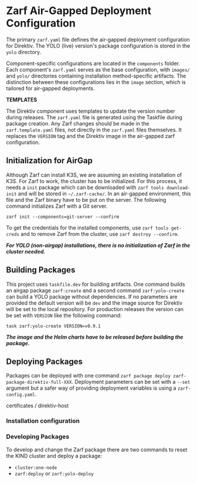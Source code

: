 # Zarf Air-Gapped Deployment Configuration

The primary `zarf.yaml` file defines the air-gapped deployment configuration for Direktiv. The YOLO (live) version's package configuration is stored in the `yolo` directory.

Component-specific configurations are located in the `components` folder. Each component's `zarf.yaml` serves as the base configuration, with `images/` and `yolo/` directories containing installation method-specific artifacts. The distinction between these configurations lies in the `image` section, which is tailored for air-gapped deployments.

**TEMPLATES**

The Direktiv component uses templates to update the version number during releases. The `zarf.yaml` file is generated using the Taskfile during package creation. Any Zarf changes should be made in the `zarf.template.yaml` files, not directly in the `zarf.yaml` files themselves. It replaces the `VERSION` tag and the Direktiv image in the air-gapped zarf configuration.


## Initialization for AirGap

Although Zarf can install K3S, we are assuming an existing installation of K3S. For Zarf to work, the cluster has to be initialized. For this process, it needs a `init` package which can be downloaded with `zarf tools download-init` and will be stored in `~/.zarf-cache/`. In an air-gapped environment, this file and the Zarf binary have to be put on the server. The following command initializes Zarf with a Git server.

`zarf init --components=git-server --confirm`

To get the credentials for the installed components, use `zarf tools get-creds` and to remove Zarf from the cluster, use `zarf destroy --confirm`.

***For YOLO (non-airgap) installations, there is no initialization of Zarf in the cluster needed.***

## Building Packages

This project uses `taskfile.dev` for building artifacts. One command builds an airgap package `zarf:create` and a second command `zarf:yolo-create` can build a YOLO package without dependencies. If no parameters are provided the default version will be `dev` and the image source for Direktiv will be set to the local repository. For production releases the version can be set with `VERSION` like the following command:

`task zarf:yolo-create VERSION=v0.9.1`

***The image and the Helm charts have to be released before building the package.***

## Deploying Packages

Packages can be deployed with one command `zarf package deploy zarf-package-direktiv-full-XXX`. Deployment parameters can be set with a `--set` argument but a safer way of providing deployment variables is using a `zarf-config.yaml`. 


certificates / direktiv-host

### Installation configuration

### Developing Packages

To develop and change the Zarf package there are two commands to reset the KIND cluster and deploy a package:

- `cluster:one-node`
- `zarf:deploy` or `zarf:yolo-deploy`


